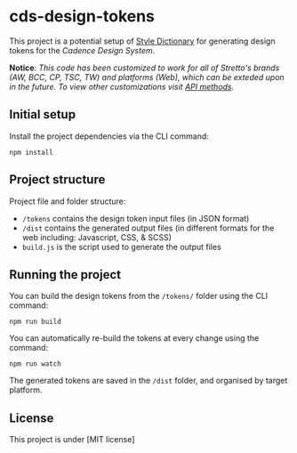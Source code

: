 # cds-design-tokens
This project is a potential setup of [Style Dictionary](https://github.com/amzn/style-dictionary) for generating design tokens for the *Cadence Design System*.


**Notice**: *This code has been customized to work for all of Stretto's brands (AW, BCC, CP, TSC, TW) and platforms (Web), which can be exteded upon in the future. To view other customizations visit [API methods](https://amzn.github.io/style-dictionary/#/api).*

## Initial setup
Install the project dependencies via the CLI command:

```
npm install
```

## Project structure
Project file and folder structure:

* `/tokens` contains the design token input files (in JSON format)
* `/dist` contains the generated output files (in different formats for the web including: Javascript, CSS, & SCSS)
* `build.js` is the script used to generate the output files

## Running the project
You can build the design tokens from the `/tokens/` folder using the CLI command:

```
npm run build
```
You can automatically re-build the tokens at every change using the command:

```
npm run watch
```

The generated tokens are saved in the `/dist` folder, and organised by target platform.

## License

This project is under [MIT license]
